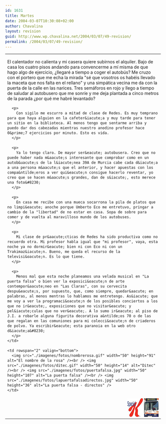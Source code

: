 ```yaml
---
id: 1631
title: Martes
date: 2004-03-07T10:30:08+02:00
author: Chavalina
layout: revision
guid: http://www.wp.chavalina.net/2004/03/07/49-revision/
permalink: /2004/03/07/49-revision/
---
```

  


<table width="100%"  border="0">
  <tr valign="top">
    <td>
      <p>
        El calentador no calienta y mi casera quiere subirnos el alquiler. Bajo de casa los cuatro pisos andando para convencerme a m&iacute; misma de que hago algo de ejercicio, &iquest;llegar&eacute; a tiempo a coger el autob&uacute;s? Me cruzo con el portero que me echa la mirada "s&eacute; que vosotros os hab&eacute;is llevado la maceta que nos falta en el rellano" y una simp&aacute;tica vecina me da con la puerta de la calle en las narices. Tres sem&aacute;foros en rojo y llego a tiempo de saludar al autobusero que me sonr&iacute;e y me deja plantada a cinco metros de la parada &iquest;por qu&eacute; me habr&eacute; levantado?
      </p>
      
      <p>
        Con sigilo me escurro a mitad de clase de Redes. Es muy temprano para que haya alguien en la cafeter&iacute;a y muy tarde para tener un sitio en la biblioteca. Al menos tengo que sentarme arriba y puedo dar dos cabezadas mientras nuestro anodino profesor hace 0&prime;7 ejercicios por minuto. Esto es vida.
      </p>
      
      <p>
        Ya lo tengo claro. De mayor ser&eacute; autobusera. Creo que no puede haber nada m&aacute;s interesante que comprobar como en un autob&uacute;s de la l&iacute;nea 39A de Murcia cabe cada d&iacute;a a una persona m&aacute;s que el anterior, y hacer apuestas con los compa&ntilde;eros a ver qui&eacute;n consigue hacerlo reventar, yo creo que se hacen m&aacute;s grandes, dan de s&iacute;, esto merece una foto&#8230;
      </p>
      
      <p>
        En casa me recibe con una mueca socarrona la pila de platos que no limpi&eacute; anoche porque Umberto Eco me entretuvo, pringar a cambio de la "libertad" de no estar en casa. Sopa de sobre para comer y de vuelta al maravilloso mundo de los autobuses.
      </p>
      
      <p>
        Mi clase de pr&aacute;cticas de Redes ha sido productiva como no recuerdo otra. Mi profesor habla igual que "mi profesor", vaya, esta noche ya no dormir&eacute; bien ni con Eco ni con un Trakimaz&iacute;n. Bueno, me queda el recurso de la televisi&oacute;n. Es lo que tiene.
      </p>
      
      <p>
        Menos mal que esta noche planeamos una velada musical en "La puerta falsa" o bien ver la exposici&oacute;n de arte contempor&aacute;neo en "Las Claras", con su cervecita despu&eacute;s, por supuesto, que, como siempre, quedar&aacute; en palabras, al menos mentras lo hablamos me entretengo. As&iacute; que me voy a ver la programaci&oacute;n de los posibles conciertos a los que no ir&eacute;, exposiciones que no visitar&eacute; y pel&iacute;culas que no ver&eacute;. A lo sumo ir&eacute; al piso de J.I. a robarle alguna figurita decorativa a&ntilde;os 70 o de las que regalan en las comuniones para mi colecci&oacute;n de criaderos de polvo. Ya escribir&eacute; esta paranoia en la web otro d&iacute;a&#8230;
      </p>
    </td>
    
    <td rowspan="2" valign="bottom">
      <img src="./imagenes/fotos/nombrerosa.gif" width="50" height="91" alt="El nombre de la rosa" /><br /> <img src="./imagenes/fotos/ditec.gif" width="50" height="14" alt="Ditec" /><br /> <img src="./imagenes/fotos/puertafalsa.jpg" width="50" height="107" alt="La puerta falsa" /><br /> <img src="./imagenes/fotos/lapuertafalsadirectos.jpg" width="50" height="36" alt="La puerta falsa - directos" />
    </td>
  </tr>
  
  <tr valign="top">
    <td>
      <div align="right">
        <img src="./imagenes/fotos/specialk.jpg" width="50" height="60" alt="special k" /> <img src="./imagenes/fotos/latbus.jpg" width="47" height="60" alt="LAT" />
      </div>
    </td>
  </tr>
</table>